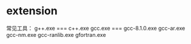 # extension

常见工具：
g++.exe === c++.exe
gcc.exe === gcc-8.1.0.exe
gcc-ar.exe
gcc-nm.exe
gcc-ranlib.exe
gfortran.exe

